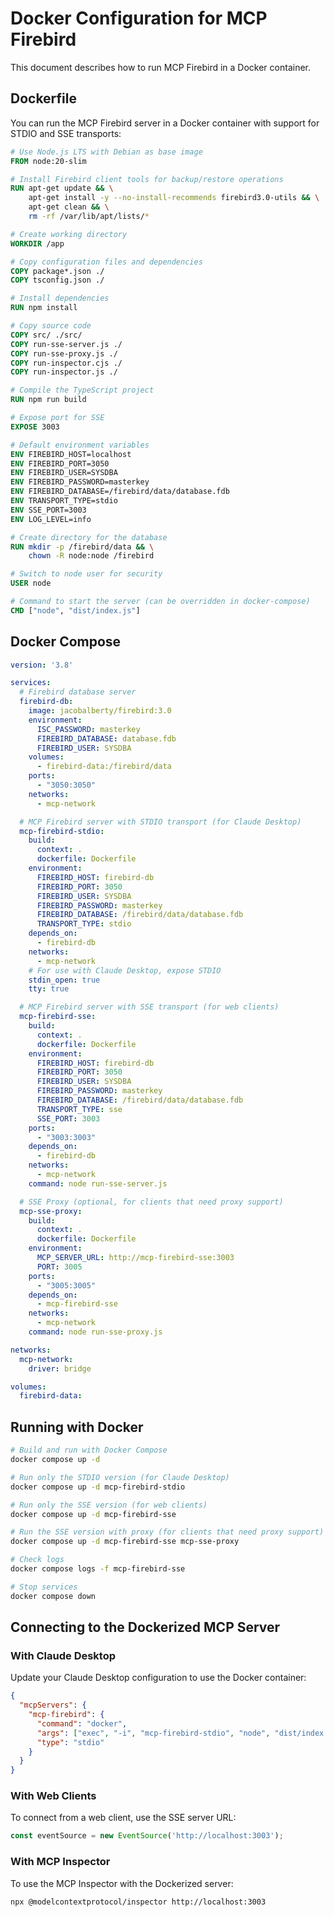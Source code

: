 # Docker Configuration for MCP Firebird

This document describes how to run MCP Firebird in a Docker container.

## Dockerfile

You can run the MCP Firebird server in a Docker container with support for STDIO and SSE transports:

```dockerfile
# Use Node.js LTS with Debian as base image
FROM node:20-slim

# Install Firebird client tools for backup/restore operations
RUN apt-get update && \
    apt-get install -y --no-install-recommends firebird3.0-utils && \
    apt-get clean && \
    rm -rf /var/lib/apt/lists/*

# Create working directory
WORKDIR /app

# Copy configuration files and dependencies
COPY package*.json ./
COPY tsconfig.json ./

# Install dependencies
RUN npm install

# Copy source code
COPY src/ ./src/
COPY run-sse-server.js ./
COPY run-sse-proxy.js ./
COPY run-inspector.cjs ./
COPY run-inspector.js ./

# Compile the TypeScript project
RUN npm run build

# Expose port for SSE
EXPOSE 3003

# Default environment variables
ENV FIREBIRD_HOST=localhost
ENV FIREBIRD_PORT=3050
ENV FIREBIRD_USER=SYSDBA
ENV FIREBIRD_PASSWORD=masterkey
ENV FIREBIRD_DATABASE=/firebird/data/database.fdb
ENV TRANSPORT_TYPE=stdio
ENV SSE_PORT=3003
ENV LOG_LEVEL=info

# Create directory for the database
RUN mkdir -p /firebird/data && \
    chown -R node:node /firebird

# Switch to node user for security
USER node

# Command to start the server (can be overridden in docker-compose)
CMD ["node", "dist/index.js"]
```

## Docker Compose

```yaml
version: '3.8'

services:
  # Firebird database server
  firebird-db:
    image: jacobalberty/firebird:3.0
    environment:
      ISC_PASSWORD: masterkey
      FIREBIRD_DATABASE: database.fdb
      FIREBIRD_USER: SYSDBA
    volumes:
      - firebird-data:/firebird/data
    ports:
      - "3050:3050"
    networks:
      - mcp-network

  # MCP Firebird server with STDIO transport (for Claude Desktop)
  mcp-firebird-stdio:
    build:
      context: .
      dockerfile: Dockerfile
    environment:
      FIREBIRD_HOST: firebird-db
      FIREBIRD_PORT: 3050
      FIREBIRD_USER: SYSDBA
      FIREBIRD_PASSWORD: masterkey
      FIREBIRD_DATABASE: /firebird/data/database.fdb
      TRANSPORT_TYPE: stdio
    depends_on:
      - firebird-db
    networks:
      - mcp-network
    # For use with Claude Desktop, expose STDIO
    stdin_open: true
    tty: true

  # MCP Firebird server with SSE transport (for web clients)
  mcp-firebird-sse:
    build:
      context: .
      dockerfile: Dockerfile
    environment:
      FIREBIRD_HOST: firebird-db
      FIREBIRD_PORT: 3050
      FIREBIRD_USER: SYSDBA
      FIREBIRD_PASSWORD: masterkey
      FIREBIRD_DATABASE: /firebird/data/database.fdb
      TRANSPORT_TYPE: sse
      SSE_PORT: 3003
    ports:
      - "3003:3003"
    depends_on:
      - firebird-db
    networks:
      - mcp-network
    command: node run-sse-server.js

  # SSE Proxy (optional, for clients that need proxy support)
  mcp-sse-proxy:
    build:
      context: .
      dockerfile: Dockerfile
    environment:
      MCP_SERVER_URL: http://mcp-firebird-sse:3003
      PORT: 3005
    ports:
      - "3005:3005"
    depends_on:
      - mcp-firebird-sse
    networks:
      - mcp-network
    command: node run-sse-proxy.js

networks:
  mcp-network:
    driver: bridge

volumes:
  firebird-data:
```

## Running with Docker

```bash
# Build and run with Docker Compose
docker compose up -d

# Run only the STDIO version (for Claude Desktop)
docker compose up -d mcp-firebird-stdio

# Run only the SSE version (for web clients)
docker compose up -d mcp-firebird-sse

# Run the SSE version with proxy (for clients that need proxy support)
docker compose up -d mcp-firebird-sse mcp-sse-proxy

# Check logs
docker compose logs -f mcp-firebird-sse

# Stop services
docker compose down
```

## Connecting to the Dockerized MCP Server

### With Claude Desktop

Update your Claude Desktop configuration to use the Docker container:

```json
{
  "mcpServers": {
    "mcp-firebird": {
      "command": "docker",
      "args": ["exec", "-i", "mcp-firebird-stdio", "node", "dist/index.js"],
      "type": "stdio"
    }
  }
}
```

### With Web Clients

To connect from a web client, use the SSE server URL:

```javascript
const eventSource = new EventSource('http://localhost:3003');
```

### With MCP Inspector

To use the MCP Inspector with the Dockerized server:

```bash
npx @modelcontextprotocol/inspector http://localhost:3003
```

